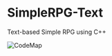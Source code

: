 # SimpleRPG-Text
Text-based Simple RPG using C++

![CodeMap](https://github.com/utilForever/SimpleRPG-Text/blob/master/CodeMap.png)
